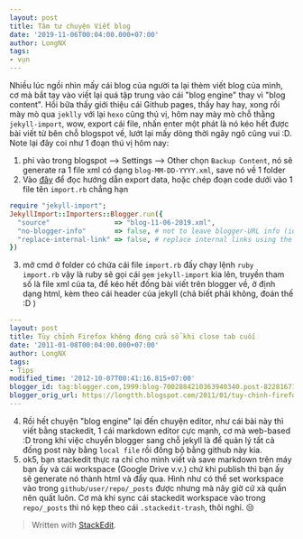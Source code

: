 ```yaml
---
layout: post
title: Tâm tư chuyện Viết blog
date: '2019-11-06T00:04:00.000+07:00'
author: LongNX
tags:
- vụn
---
```

Nhiều lúc ngồi nhìn mấy cái blog của người ta lại thèm viết blog của mình, cơ mà bắt tay vào viết lại quá tập trung vào cái "blog engine" thay vì "blog content". 
Hồi bữa thấy giới thiệu cái Github pages, thấy hay hay, xong rồi mày mò qua `jeklly` với lại `hexo` cũng thú vị, hôm nay mày mò chỗ thằng `jekyll-import`, wow, export cái file, nhấn enter một phát là nó kéo hết được bài viết từ bên chỗ blogspot về, lướt lại mấy dòng thời ngây ngô cũng vui :D. 
Note lại đây coi như 1 đoạn thú vị hôm nay: 
1. phi vào trong blogspot --> Settings --> Other chọn `Backup Content`, nó sẽ generate ra 1 file xml có dạng `blog-MM-DD-YYYY.xml`, save nó về 1 folder 
2. Vào [đây]([https://import.jekyllrb.com/docs/blogger/](https://import.jekyllrb.com/docs/blogger/)) để đọc hướng dẫn export data, hoặc chép đoạn code dưới vào 1 file tên `import.rb` chẳng hạn
```ruby
require "jekyll-import";
JekyllImport::Importers::Blogger.run({
  "source"                => "blog-11-06-2019.xml",
  "no-blogger-info"       => false, # not to leave blogger-URL info (id and old URL) in the front matter
  "replace-internal-link" => false, # replace internal links using the post_url liquid tag.
})
```
3. mở cmd ở folder có chứa cái file `import.rb` đấy chạy lệnh `ruby import.rb` vậy là ruby sẽ gọi cái `gem` `jekyll-import` kia lên, truyền tham số là file xml của ta, để kéo hết đống bài viết trên blogger về, ở định dạng html, kèm theo cái header của jekyll (chả biết phải không, đoán thế :D ) 
```yaml
---
layout: post
title: Tùy chỉnh Firefox không đóng cửa sổ khi close tab cuối
date: '2011-01-08T00:04:00.000+07:00'
author: LongNX
tags:
- Tips
modified_time: '2012-10-07T00:41:16.815+07:00'
blogger_id: tag:blogger.com,1999:blog-7002884210363940340.post-822816716037176474
blogger_orig_url: https://longtth.blogspot.com/2011/01/tuy-chinh-firefox-khong-ong-cua-so-khi.html
---
```
4. Rồi hết chuyện "blog engine" lại đến chuyện editor, như cái bài này thì viết bằng stackedit, 1 cái markdown editor cực mạnh, cơ mà web-based :D trong khi việc chuyển blogger sang chỗ jekyll là để quản lý tất cả đống post này bằng `local file` rồi đồng bộ bằng github này kia. 
5. ok5, bạn stackedit thực ra chỉ cho mình viết và save markdown trên máy bạn ấy và cái workspace (Google Drive v.v.) chứ khi publish thì bạn ấy sẽ generate nó thành html và đẩy qua. Hình như có thể set workspace vào trong `github/user/repo/_posts` được nhưng mà nãy giờ cứ xà quần nên quất luôn. Cơ mà khi sync cái stackedit workspace vào trong `repo/_posts` thì nó kẹp theo cái `.stackedit-trash`, thôi nghỉ. 😒


> Written with [StackEdit](https://stackedit.io/).